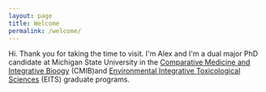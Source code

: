 ```yaml
---
layout: page
title: Welcome
permalink: /welcome/
---
```


Hi. Thank you for taking the time to visit. I'm Alex and I'm a dual major PhD candidate at Michigan State University in the [Comparative Medicine and Integrative Bioogy](http://cvm.msu.edu/future-students/graduate-programs/cmib) (CMIB)and [Environmental Integrative Toxicological Sciences](http://cit.msu.edu/training/doctoral_program.html) (EITS) graduate programs. 
